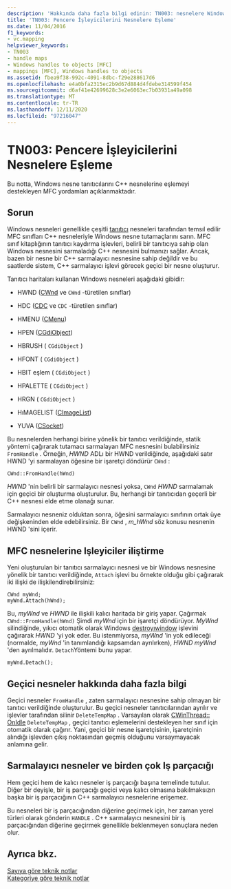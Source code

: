 ```yaml
---
description: 'Hakkında daha fazla bilgi edinin: TN003: nesnelere Windows tanıtıcıları eşleme'
title: 'TN003: Pencere İşleyicilerini Nesnelere Eşleme'
ms.date: 11/04/2016
f1_keywords:
- vc.mapping
helpviewer_keywords:
- TN003
- handle maps
- Windows handles to objects [MFC]
- mappings [MFC], Windows handles to objects
ms.assetid: fbea9f38-992c-4091-8dbc-f29e288617d6
ms.openlocfilehash: e4a0bfa2315ec2b9d67d884d4fdebe314599f454
ms.sourcegitcommit: d6af41e42699628c3e2e6063ec7b03931a49a098
ms.translationtype: MT
ms.contentlocale: tr-TR
ms.lasthandoff: 12/11/2020
ms.locfileid: "97216047"
---
```

# <a name="tn003-mapping-of-windows-handles-to-objects"></a>TN003: Pencere İşleyicilerini Nesnelere Eşleme

Bu notta, Windows nesne tanıtıcılarını C++ nesnelerine eşlemeyi destekleyen MFC yordamları açıklanmaktadır.

## <a name="the-problem"></a>Sorun

Windows nesneleri genellikle çeşitli [tanıtıcı](/windows/win32/WinProg/windows-data-types) nesneleri tarafından temsıl edilir MFC sınıfları C++ nesneleriyle Windows nesne tutamaçlarını sarın. MFC sınıf kitaplığının tanıtıcı kaydırma işlevleri, belirli bir tanıtıcıya sahip olan Windows nesnesini sarmaladığı C++ nesnesini bulmanızı sağlar. Ancak, bazen bir nesne bir C++ sarmalayıcı nesnesine sahip değildir ve bu saatlerde sistem, C++ sarmalayıcı işlevi görecek geçici bir nesne oluşturur.

Tanıtıcı haritaları kullanan Windows nesneleri aşağıdaki gibidir:

- HWND ([CWnd](../mfc/reference/cwnd-class.md) ve `CWnd` -türetilen sınıflar)

- HDC ([CDC](../mfc/reference/cdc-class.md) ve `CDC` -türetilen sınıflar)

- HMENU ([CMenu](../mfc/reference/cmenu-class.md))

- HPEN ([CGdiObject](../mfc/reference/cgdiobject-class.md))

- HBRUSH ( `CGdiObject` )

- HFONT ( `CGdiObject` )

- HBIT eşlem ( `CGdiObject` )

- HPALETTE ( `CGdiObject` )

- HRGN ( `CGdiObject` )

- HıMAGELIST ([CImageList](../mfc/reference/cimagelist-class.md))

- YUVA ([CSocket](../mfc/reference/csocket-class.md))

Bu nesnelerden herhangi birine yönelik bir tanıtıcı verildiğinde, statik yöntemi çağırarak tutamacı sarmalayan MFC nesnesini bulabilirsiniz `FromHandle` . Örneğin, *HWND* ADLı bir HWND verildiğinde, aşağıdaki satır HWND 'yi sarmalayan öğesine bir işaretçi döndürür `CWnd` : 

```
CWnd::FromHandle(hWnd)
```

*HWND* 'nin belirli bir sarmalayıcı nesnesi yoksa, `CWnd` *HWND* sarmalamak için geçici bir oluşturma oluşturulur. Bu, herhangi bir tanıtıcıdan geçerli bir C++ nesnesi elde etme olanağı sunar.

Sarmalayıcı nesneniz olduktan sonra, öğesini sarmalayıcı sınıfının ortak üye değişkeninden elde edebilirsiniz. Bir `CWnd` , *m_hWnd* söz konusu nesnenin HWND 'sini içerir.

## <a name="attaching-handles-to-mfc-objects"></a>MFC nesnelerine Işleyiciler iliştirme

Yeni oluşturulan bir tanıtıcı sarmalayıcı nesnesi ve bir Windows nesnesine yönelik bir tanıtıcı verildiğinde, `Attach` işlevi bu örnekte olduğu gibi çağırarak iki ilişki de ilişkilendirebilirsiniz:

```
CWnd myWnd;
myWnd.Attach(hWnd);
```

Bu, *myWnd* ve *HWND* ile ilişkili kalıcı haritada bir giriş yapar. Çağırmak `CWnd::FromHandle(hWnd)` Şimdi *myWnd* için bir işaretçi döndürüyor. *MyWnd* silindiğinde, yıkıcı otomatik olarak Windows [destroyıwindow](/windows/win32/api/winuser/nf-winuser-destroywindow) işlevini çağırarak *HWND* 'yi yok eder. Bu istenmiyorsa, *myWnd* 'in yok edileceği (normalde, *myWnd* 'in tanımlandığı kapsamdan ayrılırken), *HWND* *myWnd* 'den ayrılmalıdır. `Detach`Yöntemi bunu yapar.

```
myWnd.Detach();
```

## <a name="more-about-temporary-objects"></a>Geçici nesneler hakkında daha fazla bilgi

Geçici nesneler `FromHandle` , zaten sarmalayıcı nesnesine sahip olmayan bir tanıtıcı verildiğinde oluşturulur. Bu geçici nesneler tanıtıcılarından ayrılır ve işlevler tarafından silinir `DeleteTempMap` . Varsayılan olarak [CWinThread:: OnIdle](../mfc/reference/cwinthread-class.md#onidle) `DeleteTempMap` , geçici tanıtıcı eşlemelerini destekleyen her sınıf için otomatik olarak çağırır. Yani, geçici bir nesne işaretçisinin, işaretçinin alındığı işlevden çıkış noktasından geçmiş olduğunu varsaymayacak anlamına gelir.

## <a name="wrapper-objects-and-multiple-threads"></a>Sarmalayıcı nesneler ve birden çok Iş parçacığı

Hem geçici hem de kalıcı nesneler iş parçacığı başına temelinde tutulur. Diğer bir deyişle, bir iş parçacığı geçici veya kalıcı olmasına bakılmaksızın başka bir iş parçacığının C++ sarmalayıcı nesnelerine erişemez.

Bu nesneleri bir iş parçacığından diğerine geçirmek için, her zaman yerel türleri olarak gönderin `HANDLE` . C++ sarmalayıcı nesnesini bir iş parçacığından diğerine geçirmek genellikle beklenmeyen sonuçlara neden olur.

## <a name="see-also"></a>Ayrıca bkz.

[Sayıya göre teknik notlar](../mfc/technical-notes-by-number.md)<br/>
[Kategoriye göre teknik notlar](../mfc/technical-notes-by-category.md)
